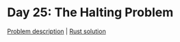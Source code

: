 # Day 25: The Halting Problem

[Problem description](https://adventofcode.com/2017/day/25) | [Rust solution](./mod.rs)
